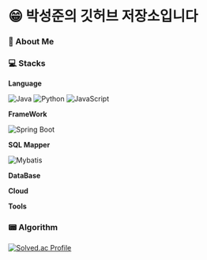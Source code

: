 
# :grin:  박성준의 깃허브 저장소입니다

### 💬 About Me

### :computer: Stacks

**Language**

<img alt="Java" src ="https://img.shields.io/badge/Java-007396.svg?&style=for-the-badge&logo=Java&logoColor=white"/> <img alt="Python" src ="https://img.shields.io/badge/Python-3776AB.svg?&style=for-the-badge&logo=Python&logoColor=white"/> <img alt="JavaScript" src ="https://img.shields.io/badge/JavaScript-F7DF1E.svg?&style=for-the-badge&logo=JavaScript&logoColor=black"/>

**FrameWork**

<img alt="Spring Boot" src ="https://img.shields.io/badge/Spring Boot-6DB33F.svg?&style=for-the-badge&logo=Spring Boot&logoColor=white"/>

**SQL Mapper**

<img alt="Mybatis" src ="https://img.shields.io/badge/Mybatis-black.svg?&style=for-the-badge&logo=Mybatis&logoColor=white"/>

**DataBase**

**Cloud**

**Tools**

### :pager: **Algorithm**

[![Solved.ac Profile](http://mazassumnida.wtf/api/v2/generate_badge?boj=ckckckemfdjdhk)](https://solved.ac/ckckckemfdjdhk/)
